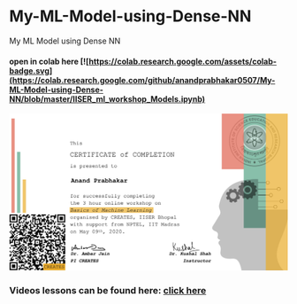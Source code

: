 # My-ML-Model-using-Dense-NN
My ML Model using Dense NN
#### open in colab here [![https://colab.research.google.com/assets/colab-badge.svg](https://colab.research.google.com/github/anandprabhakar0507/My-ML-Model-using-Dense-NN/blob/master/IISER_ml_workshop_Models.ipynb)
![](https://github.com/anandprabhakar0507/My-ML-Model-using-Dense-NN/blob/master/MLCert-May092020-Anand%20Prabhakar-1.jpg)
### Videos lessons can be found here:  [click here](https://www.youtube.com/channel/UCseg7cC1TdJ1n3n57fdASKQ/videos)
